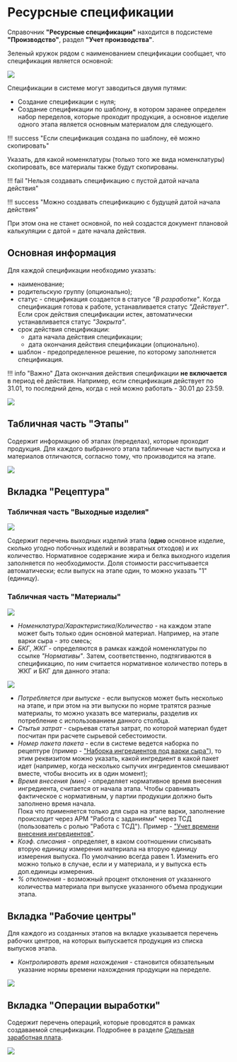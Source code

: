 # Ресурсные спецификации

Справочник **"Ресурсные спецификации"** находится в подсистеме **"Производство"**, раздел **"Учет производства"**.

Зеленый кружок рядом с наименованием спецификации сообщает, что спецификация является основной:

![](ResourceSpecifications.assets/6.png)

Спецификации в системе могут заводиться двумя путями:

- Создание спецификации с нуля;
- Создание спецификации по шаблону, в котором заранее определен набор переделов, которые проходит продукция, а основное изделие одного этапа является основным материалом для следующего.

!!! success "Если спецификация создана по шаблону, её можно скопировать"

Указать, для какой номенклатуры (только того же вида номенклатуры) скопировать, все материалы также будут скопированы.

!!! fail "Нельзя создавать спецификацию с пустой датой начала действия"

!!! success "Можно создавать спецификацию с будущей датой начала действия" 

При этом она не станет основной, по ней создастся документ плановой калькуляции с датой = дате начала действия.

## Основная информация

Для каждой спецификации необходимо указать:

- наименование;
- родительскую группу (опционально);
- статус - спецификация создается в статусе *"В разработке"*. Когда спецификация готова к работе, устанавливается статус *"Действует"*. Если срок действия спецификации истек, автоматически устанавливается статус *"Закрыта"*.
- срок действия спецификации:
    - дата начала действия спецификации;
    - дата окончания действия спецификации (опционально). 
- шаблон - предопределенное решение, по которому заполняется спецификация.

!!! info "Важно"
    Дата окончания действия спецификации **не включается** в период её действия. Например, если спецификация действует по 31.01, то последний день, когда с ней можно работать - 30.01 до 23:59.

![](ResourceSpecifications.assets/7.png) 
## Табличная часть "Этапы"

Содержит информацию об этапах (переделах), которые проходит продукция. Для каждого выбранного этапа табличные части выпуска и материалов отличаются, согласно тому, что производится на этапе. 

![](ResourceSpecifications.assets/4.png)

## Вкладка "Рецептура"
### Табличная часть "Выходные изделия"

![](ResourceSpecifications.assets/1.png)

Содержит перечень выходных изделий этапа (**одно** основное изделие, сколько угодно побочных изделий и возвратных отходов) и их количество. Нормативное содержание жира и белка выходного изделия заполняется по необходимости. Доля стоимости рассчитывается автоматически; если выпуск на этапе один, то можно указать "1" (единицу).
### Табличная часть "Материалы"

![](ResourceSpecifications.assets/2.png)

-   *Номенклатура*/*Характеристика*/*Количество* - на каждом этапе может быть только один основной материал. Например, на этапе варки сыра - это смесь;
-   *БКГ*, *ЖКГ* - определяются в рамках каждой номенклатуры по ссылке *"Нормативы"*. Затем, соответственно, подтягиваются в спецификацию, по ним считается нормативное количество потерь в ЖКГ и БКГ для данного этапа:

![](ResourceSpecifications.assets/3.png)

-   *Потребляется при выпуске* - если выпусков может быть несколько на этапе, и при этом на эти выпуски по норме тратятся разные материалы, то можно указать все материалы, разделив их потребление с использованием данного столбца.
-   *Стытья затрат* - сырьевая статья затрат, по которой материал будет посчитан при расчете сырьевой себестоимости.
-   *Номер пакета пакета* - если в системе ведется наборка по рецептуре (пример - ["Наборка ингредиентов под варки сыра"](../../../SemiHardCheese/CookingCheese/SetIngredients/SetIngredients.md)), то этим реквизитом можно указать, какой ингредиент в какой пакет идет (например, когда несколько сыпучих ингредиентов смешивают вместе, чтобы вносить их в один момент);
-   *Время внесения (мин)* - определяет нормативное время внесения ингредиента, считается от начала этапа. Чтобы сравнивать фактическое с нормативным, у партии продукции должно быть заполнено время начала.   
    Пока что применяется только для сыра на этапе варки,
    заполнение происходит через АРМ "Работа с заданиями" через ТСД (пользователь с ролью "Работа с ТСД"). Пример - ["Учет времени внесения ингредиентов"](../../../SemiHardCheese/CookingCheese/Ingredients/AccountingTSD/AccountingTSD.md).
-   *Коэф. списания* - определяет, в каком соотношении списывать вторую единицу измерения материала на вторую единицу измерения выпуска. По умолчанию всегда равен 1. Изменить его можно только в случае, если и у материала, и у выпуска есть доп.единицы измерения. 
-   *% отклонения* - возможный процент отклонения от указанного количества материала при выпуске указанного объема продукции этапа.

## Вкладка "Рабочие центры"

Для каждого из созданных этапов на вкладке указывается перечень рабочих центров, на которых выпускается продукция из списка выпусков этапа.

- *Контролировать время нахождения* - становится обязательным указание нормы времени нахождения продукции на переделе. 

![](ResourceSpecifications.assets/1.gif)

## Вкладка "Операции выработки"

Содержит перечень операций, которые проводятся в рамках создаваемой спецификации. Подробнее в разделе [Сдельная заработная плата](../../../PieceworkAccounting/DataFilling/readme.md).

![](ResourceSpecifications.assets/5.png)